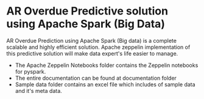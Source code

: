 # AR Overdue Predictive solution using Apache Spark (Big Data)
AR Overdue Prediction using Apache Spark (Big data) is a complete scalable and highly efficient solution. Apache zeppelin implementation of this predictive solution will make data expert's life easier to manage. 
* The Apache Zeppelin Notebooks folder contains the Zeppelin notebooks for pyspark.
* The entire documentation can be found at documentation folder
* Sample data folder contains an excel file which includes of sample data and it's meta data.

